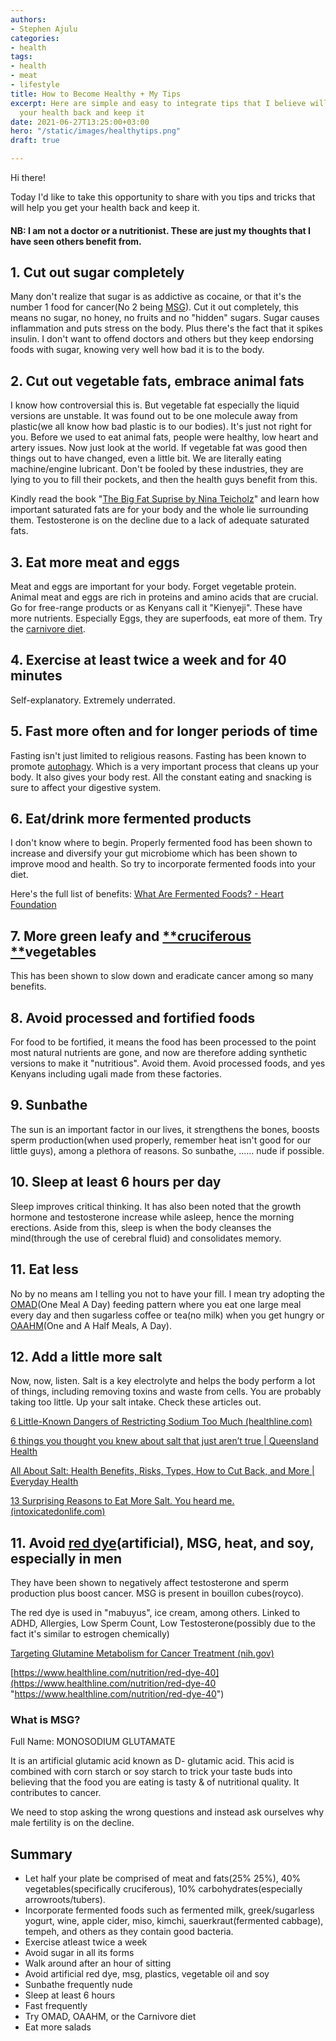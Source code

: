 ```yaml
---
authors:
- Stephen Ajulu
categories:
- health
tags:
- health
- meat
- lifestyle
title: How to Become Healthy + My Tips
excerpt: Here are simple and easy to integrate tips that I believe will help you get
  your health back and keep it
date: 2021-06-27T13:25:00+03:00
hero: "/static/images/healthytips.png"
draft: true

---
```

Hi there!

Today I'd like to take this opportunity to share with you tips and tricks that will help you get your health back and keep it.

#### **NB: I am not a doctor or a nutritionist. These are just my thoughts that I have seen others benefit from.**

## 1. Cut out sugar completely

Many don't realize that sugar is as addictive as cocaine, or that it's the number 1 food for cancer(No 2 being [MSG](https://www.ncbi.nlm.nih.gov/pmc/articles/PMC5746034/)). Cut it out completely, this means no sugar, no honey, no fruits and no "hidden" sugars. Sugar causes inflammation and puts stress on the body. Plus there's the fact that it spikes insulin. I don't want to offend doctors and others but they keep endorsing foods with sugar, knowing very well how bad it is to the body.

## 2. Cut out vegetable fats, embrace animal fats

I know how controversial this is. But vegetable fat especially the liquid versions are unstable. It was found out to be one molecule away from plastic(we all know how bad plastic is to our bodies). It's just not right for you. Before we used to eat animal fats, people were healthy, low heart and artery issues. Now just look at the world. If vegetable fat was good then things out to have changed, even a little bit. We are literally eating machine/engine lubricant. Don't be fooled by these industries, they are lying to you to fill their pockets, and then the health guys benefit from this.

Kindly read the book "[The Big Fat Suprise by Nina Teicholz](https://www.amazon.com/gp/product/1451624433/ref=as_li_tl?ie=UTF8&camp=1789&creative=9325&creativeASIN=1451624433&linkCode=as2&tag=stephenajulu-20&linkId=505998cbd172625f0bb6b834c1d53b39)" and learn how important saturated fats are for your body and the whole lie surrounding them. Testosterone is on the decline due to a lack of adequate saturated fats.

## 3. Eat more meat and eggs

Meat and eggs are important for your body. Forget vegetable protein. Animal meat and eggs are rich in proteins and amino acids that are crucial. Go for free-range products or as Kenyans call it "Kienyeji". These have more nutrients. Especially Eggs, they are superfoods, eat more of them. Try the [carnivore diet](https://www.healthline.com/nutrition/carnivore-diet#:\~:text=The%20Carnivore%20Diet%20is%20a,grains%2C%20nuts%2C%20and%20seeds.).

## 4. Exercise at least twice a week and for 40 minutes

Self-explanatory. Extremely underrated.

## 5. Fast more often and for longer periods of time

Fasting isn't just limited to religious reasons. Fasting has been known to promote [autophagy](https://www.google.com/url?sa=t&rct=j&q=&esrc=s&source=web&cd=&cad=rja&uact=8&ved=2ahUKEwjktf2BvbfxAhWdA2MBHbTPDWAQFjAHegQIBhAD&url=https%3A%2F%2Fwww.healthline.com%2Fhealth%2Fautophagy%23%3A\~%3Atext%3DAutophagy%2520is%2520the%2520body%27s%2520way%2Cis%2520%25E2%2580%259Cself%252Deating.%25E2%2580%259D&usg=AOvVaw1f16D_Ph_bw0wUUWK1c2Vi&cshid=1624785393855347). Which is a very important process that cleans up your body. It also gives your body rest. All the constant eating and snacking is sure to affect your digestive system. 

## 6. Eat/drink more fermented products

I don't know where to begin. Properly fermented food has been shown to increase and diversify your gut microbiome which has been shown to improve mood and health. So try to incorporate fermented foods into your diet.

Here's the full list of benefits: [What Are Fermented Foods? - Heart Foundation](https://www.heartfoundation.org.nz/about-us/news/blogs/fermented-foods-the-latest-trend)

## 7. More green leafy and [**cruciferous **](https://www.google.com/url?sa=t&rct=j&q=&esrc=s&source=web&cd=&cad=rja&uact=8&ved=2ahUKEwi-qbyOvrfxAhUnAGMBHRbyCWAQFjAHegQIBRAD&url=https%3A%2F%2Fwww.cancer.gov%2Fabout-cancer%2Fcauses-prevention%2Frisk%2Fdiet%2Fcruciferous-vegetables-fact-sheet&usg=AOvVaw06Rs6U1Fooyphm57GAQ62B)vegetables

This has been shown to slow down and eradicate cancer among so many benefits.

## 8. Avoid processed and fortified foods

For food to be fortified, it means the food has been processed to the point most natural nutrients are gone, and now are therefore adding synthetic versions to make it "nutritious". Avoid them. Avoid processed foods, and yes Kenyans including ugali made from these factories.

## 9. Sunbathe

The sun is an important factor in our lives, it strengthens the bones, boosts sperm production(when used properly, remember heat isn't good for our little guys), among a plethora of reasons. So sunbathe, ...... nude if possible.

## 10. Sleep at least 6 hours per day

Sleep improves critical thinking. It has also been noted that the growth hormone and testosterone increase while asleep, hence the morning erections. Aside from this, sleep is when the body cleanses the mind(through the use of cerebral fluid) and consolidates memory.

## 11. Eat less

No by no means am I telling you not to have your fill. I mean try adopting the [OMAD](https://www.healthline.com/health/one-meal-a-day)(One Meal A Day) feeding pattern where you eat one large meal every day and then sugarless coffee or tea(no milk) when you get hungry or [OAAHM](https://www.google.com/url?sa=t&rct=j&q=&esrc=s&source=web&cd=&cad=rja&uact=8&ved=2ahUKEwiy06bix7fxAhXLDWMBHam4DXYQFjAAegQIBBAD&url=https%3A%2F%2Fwww.youtube.com%2Fwatch%3Fv%3D2uXfo5pF6U0&usg=AOvVaw3STYFwAsLRvhQKqavn-4JG)(One and A Half Meals, A Day).

## 12. Add a little more salt

Now, now, listen. Salt is a key electrolyte and helps the body perform a lot of things, including removing toxins and waste from cells. You are probably taking too little. Up your salt intake. Check these articles out.

[6 Little-Known Dangers of Restricting Sodium Too Much (healthline.com)](https://www.healthline.com/nutrition/6-dangers-of-sodium-restriction#TOC_TITLE_HDR_2)

[6 things you thought you knew about salt that just aren’t true | Queensland Health](https://www.health.qld.gov.au/news-events/news/6-things-about-salt-that-arent-true)

[All About Salt: Health Benefits, Risks, Types, How to Cut Back, and More | Everyday Health](https://www.everydayhealth.com/diet-nutrition/diet/salt-health-benefits-risks-types-how-cut-back-more/)

[13 Surprising Reasons to Eat More Salt. You heard me. (intoxicatedonlife.com)](https://www.intoxicatedonlife.com/17-surprising-reasons-to-eat-more-salt/)

## 11. Avoid [red dye](https://www.google.com/url?sa=t&rct=j&q=&esrc=s&source=web&cd=&cad=rja&uact=8&ved=2ahUKEwjuyfeRxrfxAhXWCWMBHTCeDWAQFjALegQIBBAD&url=https%3A%2F%2Fwww.healthline.com%2Fnutrition%2Fred-dye-40&usg=AOvVaw228KK0vojHOlOZotmBKyuK)(artificial), MSG, heat, and soy, especially in men

They have been shown to negatively affect testosterone and sperm production plus boost cancer. MSG is present in bouillon cubes(royco).

The red dye is used in "mabuyus", ice cream, among others. Linked to ADHD, Allergies, Low Sperm Count, Low Testosterone(possibly due to the fact it's similar to estrogen chemically)

[Targeting Glutamine Metabolism for Cancer Treatment (nih.gov)](https://www.ncbi.nlm.nih.gov/pmc/articles/PMC5746034/)

[https://www.healthline.com/nutrition/red-dye-40](https://www.healthline.com/nutrition/red-dye-40 "https://www.healthline.com/nutrition/red-dye-40")

### What is MSG?

Full Name: MONOSODIUM GLUTAMATE

It is an artificial glutamic acid known as D- glutamic acid. This acid is combined with corn starch or soy starch to trick your taste buds into believing that the food you are eating is tasty & of nutritional quality. It contributes to cancer.

We need to stop asking the wrong questions and instead ask ourselves why male fertility is on the decline.

## Summary

* Let half your plate be comprised of meat and fats(25% 25%), 40% vegetables(specifically cruciferous), 10% carbohydrates(especially arrowroots/tubers).
* Incorporate fermented foods such as fermented milk, greek/sugarless yogurt, wine, apple cider, miso, kimchi, sauerkraut(fermented cabbage), tempeh, and others as they contain good bacteria.
* Exercise atleast twice a week
* Avoid sugar in all its forms
* Walk around after an hour of sitting
* Avoid artificial red dye, msg, plastics, vegetable oil and soy
* Sunbathe frequently nude
* Sleep at least 6 hours
* Fast frequently 
* Try OMAD, OAAHM, or the Carnivore diet
* Eat more salads